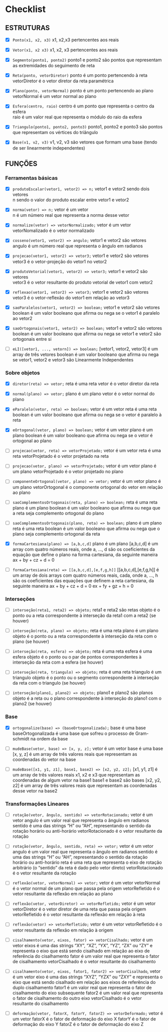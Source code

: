 # Checklist

## ESTRUTURAS

- [x] `Ponto(x1, x2, x3)`
x1, x2,x3 pertencentes aos reais  
  
- [x] `Vetor(x1, x2 x3)`
x1, x2, x3 pertencentes aos reais  
  
- [x] `Segmento(ponto1, ponto2)`
ponto1 e ponto2 são pontos que representam as extremidades do seguimento de reta  
  
- [x] `Reta(ponto, vetorDiretor)`
ponto é um ponto pertencendo à reta  
vetorDiretor é o vetor diretor da reta paramétrica  
  
- [x] `Plano(ponto, vetorNormal)`
ponto é um ponto pertencendo ao plano  
vetorNormal é um vetor normal ao plano  
  
- [x] `Esfera(centro, raio)`
centro é um ponto que representa o centro da esfera  
raio é um valor real que representa o módulo do raio da esfera  
  
- [x] `Triangulo(ponto1, ponto2, ponto3)`
ponto1, ponto2 e ponto3 são pontos que representam os vértices do triângulo
  
- [x] `Base(v1, v2, v3)`
v1, v2, v3 são vetores que formam uma base (tendo de ser linearmente independentes)  

## FUNÇÕES

### Ferramentas básicas

- [x] `produtoEscalar(vetor1, vetor2) => n;`
vetor1 e vetor2 sendo dois vetores  
n sendo o valor do produto escalar entre vetor1 e vetor2  
  
- [x] `norma(vetor) => n;`
vetor é um vetor  
n é um número real que representa a norma desse vetor  
  
- [x] `normalize(vetor) => vetorNormalizado;`
vetor é um vetor  
vetorNomalizado é o vetor normalizado  
  
- [x] `cosseno(vetor1, vetor2) => angulo;`
vetor1 e vetor2 são vetores  
angulo é um número real que representa o ângulo em radianos  
  
- [x] `projecao(vetor1, vetor2) => vetor3;`
vetor1 e vetor2 são vetores  
vetor3 é o vetor-projeção do vetor1 no vetor2  
  
- [x] `produtoVetorial(vetor1, vetor2) => vetor3;`
vetor1 e vetor2 são vetores  
vetor3 é o vetor resultante do produto vetorial de vetor1 com vetor2  
  
- [x] `reflexao(vetor1, vetor2) => vetor3;`
vetor1 e vetor2 são vetores  
vetor3 é o vetor-reflexão do vetor1 em relação ao vetor3  
  
- [x] `saoParalelos(vetor1, vetor2) => boolean;`
vetor1 e vetor2 são vetores  
boolean é um valor booleano que afirma ou nega se o vetor1 é paralelo ao vetor2  
  
- [x] `saoOrtogonais(vetor1, vetor2) => boolean;`
vetor1 e vetor2 são vetores  
boolean é um valor booleano que afirma ou nega se vetor1 e vetor2 são ortogonais entre si  
  
- [ ] `eLI([vetor1, ..., vetorn]) => boolean;`
[vetor1, vetor2, vetor3] é um array de três vetores
boolean é um valor booleano que afirma ou nega se vetor1, vetor2 e vetor3 são Linearmente Independentes

### Sobre objetos
- [x] `diretor(reta) => vetor;`
reta é uma reta
vetor é o vetor diretor da reta

- [x] `normal(plano) => vetor;`
plano é um plano
vetor é o vetor normal do plano

- [x] `eParalelo(vetor, reta) => boolean;`
vetor é um vetor
reta é uma reta
boolean é um valor booleano que afirma ou nega se o vetor é paralelo à reta

- [x] `eOrtogonal(vetor, plano) => boolean;`
vetor é um vetor
plano é um plano
boolean é um valor booleano que afirma ou nega se o vetor é ortogonal ao plano

- [ ] `projecao(vetor, reta) => vetorProjetado;`
vetor é um vetor
reta é uma reta
vetorProjetado é o vetor projetado na reta

- [ ] `projecao(vetor, plano) => vetorProjetado;`
vetor é um vetor
plano é um plano
vetorProjetado é o vetor projetado no plano

- [ ] `componenteOrtogonal(vetor, plano) => vetor;`
vetor é um vetor
plano é um plano
vetorOrtogonal é o componente ortogonal do vetor em relação ao plano

- [ ] `saoComplementosOrtogonais(reta, plano) => boolean;`
reta é uma reta
plano é um plano
boolean é um valor booleano que afirma ou nega que a reta seja complemento ortogonal do plano

- [ ] `saoComplementosOrtogonais(plano, reta) => boolean;`
plano é um plano
reta é uma reta
boolean é um valor booleano que afirma ou nega que o plano seja complemento ortogonal da reta

- [x] `formaCartesiana(plano) => [a,b,c,d]`
plano é um plano
[a,b,c,d] é um array com quatro números reais, onde a, ..., d são os coeficientes da equação que
define o plano na forma cartesiana, da seguinte maneira
ax + by + cz + d = 0

- [ ] `formaCartesiana(reta) => [[a,b,c,d],[e,f,g,h]]`
[[a,b,c,d],[e,f,g,h]] é um array de dois arrays com quatro números reais, cada, onde a, ..., h são os
coeficientes das equações que definem a reta cartesiana, da seguinte maneira
ax + by + cz + d = 0
ex + fy + gz + h = 0

### Interseções
- [ ] `interseção(reta1, reta2) => objeto;`
reta1 e reta2 são retas
objeto é o ponto ou a reta correspondente à interseção da reta1 com a reta2 (se houver)

- [ ] `interseção(reta, plano) => objeto;`
reta é uma reta
plano é um plano
objeto é o ponto ou a reta correspondente à interseção da reta com o plano (se houver)

- [ ] `interseção(reta, esfera) => objeto;`
reta é uma reta
esfera é uma esfera
objeto é o ponto ou o par de pontos correspondentes à interseção da reta com a esfera (se houver)

- [ ] `interseção(reta, triangulo) => objeto;`
reta é uma reta
triangulo é um triangulo
objeto é o ponto ou o segmento correspondente à interseção da reta com o triangulo (se houver)

- [ ] `interseção(plano1, plano2) => objeto;`
plano1 e plano2 são planos
objeto é a reta ou o plano correspondente à interseção do plano1 com o plano2 (se houver)

### Base
- [x] `ortogonalize(base) => (baseOrtogonalizada);`
base é uma base
baseOrtogonalizada é uma base que sofreu o processo de Gram-schmidt na ordem da base

- [ ] `mudeBase(vetor, base) => [x, y, z];`
vetor é um vetor
base é uma base
[x, y, z] é um array de três valores reais que representam as coordenadas do vetor na base

- [ ] `mudeBase([x1, y1, z1], base1, base2) => [x2, y2, z2];`
[x1, y1, z1] é um array de três valores reais x1, x2 e x3 que representam as coordenadas de algum
vetor na base1
base1 e base2 são bases
[x2, y2, z2] é um array de três valores reais que representam as coordenadas desse vetor na base2

### Transformações Lineares
- [ ] `rotação(vetor, ângulo, sentido) => vetorRotacionado;`
vetor é um vetor
angulo é um valor real que representa o ângulo em radianos
sentido é uma das strings “H” ou “AH”, representando o sentido da rotação horário ou anti-horário
vetorRotacionado é o vetor resultante da rotação

- [ ] `rotação(vetor, ângulo, sentido, reta) => vetor;`
vetor é um vetor
angulo é um valor real que representa o ângulo em radianos
sentido é uma das strings “H” ou “AH”, representando o sentido da rotação horário ou anti-horário
reta é uma reta que representa o eixo de rotação arbitrário (o “sentido” da reta é dado pelo vetor
direto)
vetorRotacionado é o vetor resultante da rotação

- [ ] `reflexão(vetor, vetorNormal) => vetor;`
vetor é um vetor
vetorNormal é o vetor normal de um plano que passa pela origem
vetorRefletido é o vetor resultante da reflexão em relação ao plano

- [ ] `reflexão(vetor, vetorDiretor) => vetorRefletido;`
vetor é um vetor
vetorDiretor é o vetor diretor de uma reta que passa pela origem
vetorRefletido é o vetor resultante da reflexão em relação à reta

- [ ] `reflexão(vetor) => vetorRefletido;`
vetor é um vetor
vetorRefletido é o vetor resultante da reflexão em relação à origem

- [ ] `cisalhamento(vetor, eixos, fator) => vetorCisalhado;`
vetor é um vetor
eixos é uma das strings “XY”, “XZ”, “YX”, “YZ”, “ZX” ou “ZY” e representa o eixo que está sendo
cisalhado em relação ao eixo de referência do cisalhamento
fator é um valor real que representa o fator de cisalhamento
vetorCisalhado é o vetor resultante do cisalhamento

- [ ] `cisalhamento(vetor, eixos, fator1, fator2) => vetorCisalhado`,
vetor é um vetor
eixo é uma das strings “XYZ”, “YZX” ou “ZXY” e representa o eixo que está sendo cisalhado em
relação aos eixos de referência do duplo cisalhamento
fator1 é um valor real que representa o fator de cisalhamento do eixo subsequente
fator2 é um valor real que representa o fator de cisalhamento do outro eixo
vetorCisalhado é o vetor resultante do cisalhamento

- [ ] `deformação(vetor, fatorX, fatorY, fatorZ) => vetorDeformado;`
vetor é um vetor
fatorX é o fator de deformação do eixo X
fatorY é o fator de deformação do eixo Y
fatorZ é o fator de deformação do eixo Z
